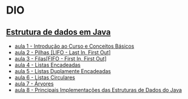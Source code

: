 # DIO

## [Estrutura de dados em Java](https://github.com/jrdutra/estruturaDeDadosJavaDio)

* [aula 1 - Introdução ao Curso e Conceitos Básicos](https://github.com/jrdutra/estruturaDeDadosJavaDio/tree/main/apresentacoes/Aula1)
* [aula 2 - Pilhas [LIFO - Last In, First Out]](https://github.com/jrdutra/estruturaDeDadosJavaDio/tree/main/apresentacoes/Aula2)
* [aula 3 - Filas[FIFO - First In, First Out]](https://github.com/jrdutra/estruturaDeDadosJavaDio/tree/main/apresentacoes/Aula3)
* [aula 4 - Listas Encadeadas](https://github.com/jrdutra/estruturaDeDadosJavaDio/tree/main/apresentacoes/Aula4)
* [aula 5 - Listas Duplamente Encadeadas](https://github.com/jrdutra/estruturaDeDadosJavaDio/tree/main/apresentacoes/Aula5)
* [aula 6 - Listas Circulares](https://github.com/jrdutra/estruturaDeDadosJavaDio/tree/main/apresentacoes/Aula6)
* [aula 7 - Árvores](https://github.com/jrdutra/estruturaDeDadosJavaDio/tree/main/apresentacoes/Aula7)
* [aula 8 - Principais Implementações das Estruturas de Dados do Java](https://github.com/jrdutra/estruturaDeDadosJavaDio/tree/main/apresentacoes/Aula8)